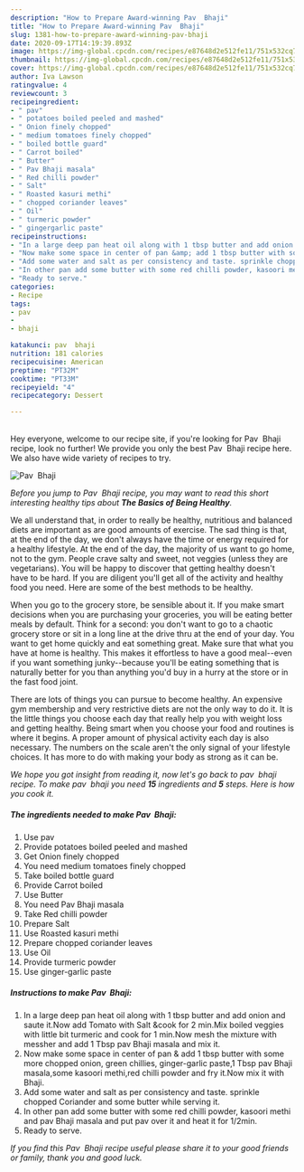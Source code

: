 ```yaml
---
description: "How to Prepare Award-winning Pav  Bhaji"
title: "How to Prepare Award-winning Pav  Bhaji"
slug: 1381-how-to-prepare-award-winning-pav-bhaji
date: 2020-09-17T14:19:39.893Z
image: https://img-global.cpcdn.com/recipes/e87648d2e512fe11/751x532cq70/pav-bhaji-recipe-main-photo.jpg
thumbnail: https://img-global.cpcdn.com/recipes/e87648d2e512fe11/751x532cq70/pav-bhaji-recipe-main-photo.jpg
cover: https://img-global.cpcdn.com/recipes/e87648d2e512fe11/751x532cq70/pav-bhaji-recipe-main-photo.jpg
author: Iva Lawson
ratingvalue: 4
reviewcount: 3
recipeingredient:
- " pav"
- " potatoes boiled peeled and mashed"
- " Onion finely chopped"
- " medium tomatoes finely chopped"
- " boiled bottle guard"
- " Carrot boiled"
- " Butter"
- " Pav Bhaji masala"
- " Red chilli powder"
- " Salt"
- " Roasted kasuri methi"
- " chopped coriander leaves"
- " Oil"
- " turmeric powder"
- " gingergarlic paste"
recipeinstructions:
- "In a large deep pan heat oil along with 1 tbsp butter and add onion and saute it.Now add Tomato with Salt &amp;cook for 2 min.Mix boiled veggies with little bit turmeric and cook for 1 min.Now mesh the mixture with messher and add 1 Tbsp pav Bhaji masala and mix it."
- "Now make some space in center of pan &amp; add 1 tbsp butter with some more chopped onion, green chillies, ginger-garlic paste,1 Tbsp pav Bhaji masala,some kasoori methi,red chilli powder and fry it.Now mix it with Bhaji."
- "Add some water and salt as per consistency and taste. sprinkle chopped Coriander and some butter while serving it."
- "In other pan add some butter with some red chilli powder, kasoori methi and pav Bhaji masala and put pav over it and heat it for 1/2min."
- "Ready to serve."
categories:
- Recipe
tags:
- pav
- 
- bhaji

katakunci: pav  bhaji 
nutrition: 181 calories
recipecuisine: American
preptime: "PT32M"
cooktime: "PT33M"
recipeyield: "4"
recipecategory: Dessert

---
```

<br>
Hey everyone, welcome to our recipe site, if you're looking for Pav  Bhaji recipe, look no further! We provide you only the best Pav  Bhaji recipe here. We also have wide variety of recipes to try.
<br>


![Pav  Bhaji](https://img-global.cpcdn.com/recipes/e87648d2e512fe11/751x532cq70/pav-bhaji-recipe-main-photo.jpg)

<i>Before you jump to Pav  Bhaji recipe, you may want to read this short interesting healthy tips about <strong>The Basics of Being Healthy</strong>.</i>

We all understand that, in order to really be healthy, nutritious and balanced diets are important as are good amounts of exercise. The sad thing is that, at the end of the day, we don't always have the time or energy required for a healthy lifestyle. At the end of the day, the majority of us want to go home, not to the gym. People crave salty and sweet, not veggies (unless they are vegetarians). You will be happy to discover that getting healthy doesn't have to be hard. If you are diligent you'll get all of the activity and healthy food you need. Here are some of the best methods to be healthy.

When you go to the grocery store, be sensible about it. If you make smart decisions when you are purchasing your groceries, you will be eating better meals by default. Think for a second: you don't want to go to a chaotic grocery store or sit in a long line at the drive thru at the end of your day. You want to get home quickly and eat something great. Make sure that what you have at home is healthy. This makes it effortless to have a good meal--even if you want something junky--because you'll be eating something that is naturally better for you than anything you'd buy in a hurry at the store or in the fast food joint.

There are lots of things you can pursue to become healthy. An expensive gym membership and very restrictive diets are not the only way to do it. It is the little things you choose each day that really help you with weight loss and getting healthy. Being smart when you choose your food and routines is where it begins. A proper amount of physical activity each day is also necessary. The numbers on the scale aren't the only signal of your lifestyle choices. It has more to do with making your body as strong as it can be. 


<i>We hope you got insight from reading it, now let's go back to pav  bhaji recipe. To make pav  bhaji you need <strong>15</strong> ingredients and <strong>5</strong> steps. Here is how you cook it.
</i>

##### The ingredients needed to make Pav  Bhaji:

1. Use  pav
1. Provide  potatoes boiled peeled and mashed
1. Get  Onion finely chopped
1. You need  medium tomatoes finely chopped
1. Take  boiled bottle guard
1. Provide  Carrot boiled
1. Use  Butter
1. You need  Pav Bhaji masala
1. Take  Red chilli powder
1. Prepare  Salt
1. Use  Roasted kasuri methi
1. Prepare  chopped coriander leaves
1. Use  Oil
1. Provide  turmeric powder
1. Use  ginger-garlic paste


##### Instructions to make Pav  Bhaji:

1. In a large deep pan heat oil along with 1 tbsp butter and add onion and saute it.Now add Tomato with Salt &amp;cook for 2 min.Mix boiled veggies with little bit turmeric and cook for 1 min.Now mesh the mixture with messher and add 1 Tbsp pav Bhaji masala and mix it.
1. Now make some space in center of pan &amp; add 1 tbsp butter with some more chopped onion, green chillies, ginger-garlic paste,1 Tbsp pav Bhaji masala,some kasoori methi,red chilli powder and fry it.Now mix it with Bhaji.
1. Add some water and salt as per consistency and taste. sprinkle chopped Coriander and some butter while serving it.
1. In other pan add some butter with some red chilli powder, kasoori methi and pav Bhaji masala and put pav over it and heat it for 1/2min.
1. Ready to serve.


<i>If you find this Pav  Bhaji recipe useful please share it to your good friends or family, thank you and good luck.</i>
